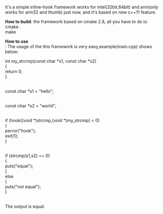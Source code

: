 It's a simple inline-hook framework works for intel(32bit,64bit) and arm(only works for arm32 and thumb) just now, and it's based on new c++11 feature.

<b>How to build</b>:
the framework based on cmake 2.8, all you have to do is:<br/>
cmake .</br>
make<br/>

<b>How to use</b><br/>:
The usage of the this framework is very easy,example(main.cpp) shows below:<br/>

int my_strcmp(const char *s1, const char *s2) <br/>
{<br/>
	return 0;<br/>
}<br/><br/>

const char *s1 = "hello";<br/><br/>

const char *s2 = "world";<br/><br/>

if (hook((void *)strcmp,(void *)my_strcmp) < 0) <br/>
{<br/>
	perror("hook");<br/>
	exit(1);<br/>
}<br/><br/>

if (strcmp(s1,s2) == 0) <br/>
{<br/>
	puts("equal");<br/>
}<br/>
else<br/>
{<br/>
	puts("not equal");<br/>
}<br/><br/>

The output is equal.

